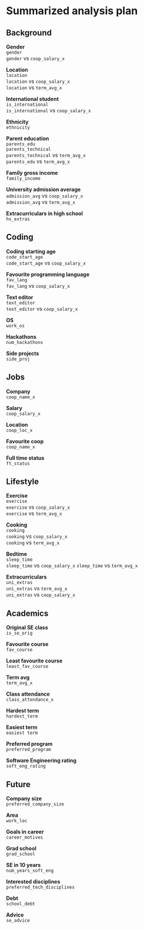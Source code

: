 # Summarized analysis plan

## Background

**Gender**  
`gender`  
`gender` vs `coop_salary_x`

**Location**  
`location`  
`location` vs `coop_salary_x`  
`location` vs `term_avg_x`  

**International student**  
`is_international`  
`is_international` vs `coop_salary_x`  

**Ethnicity**  
`ethnicity`

**Parent education**  
`parents_edu`  
`parents_technical`  
`parents_technical` vs `term_avg_x`  
`parents_edu` vs `term_avg_x`

**Family gross income**  
`family_income`  

**University admission average**  
`admission_avg` vs `coop_salary_x`  
`admission_avg` vs `term_avg_x`  

**Extracurriculars in high school**  
`hs_extras`


## Coding
**Coding starting age**  
`code_start_age`  
`code_start_age` vs `coop_salary_x`  

**Favourite programming language**  
`fav_lang`  
`fav_lang` vs `coop_salary_x`

**Text editor**  
`text_editor`  
`text_editor` vs `coop_salary_x`

**OS**  
`work_os`

**Hackathons**  
`num_hackathons`

**Side projects**  
`side_proj`


## Jobs

**Company**  
`coop_name_x`

**Salary**  
`coop_salary_x`

**Location**  
`coop_loc_x`

**Favourite coop**  
`coop_name_x`

**Full time status**  
`ft_status`


## Lifestyle

**Exercise**  
`exercise`  
`exercise` vs `coop_salary_x`  
`exercise` vs `term_avg_x`

**Cooking**  
`cooking`  
`cooking` vs `coop_salary_x`  
`cooking` vs `term_avg_x`

**Bedtime**   
`sleep_time`  
`sleep_time` vs `coop_salary_x`
`sleep_time` vs `term_avg_x`

**Extracurriculars**  
`uni_extras`  
`uni_extras` vs `term_avg_x`  
`uni_extras` vs `coop_salary_x`


## Academics

**Original SE class**  
`is_se_orig`

**Favourite course**  
`fav_course`

**Least favourite course**  
`least_fav_course`

**Term avg**  
`term_avg_x`

**Class attendance**  
`class_attendance_x`

**Hardest term**  
`hardest_term`

**Easiest term**  
`easiest term`

**Preferred program**  
`preferred_program`

**Software Engineering rating**  
`soft_eng_rating`


## Future

**Company size**  
`preferred_company_size`

**Area**  
`work_loc`

**Goals in career**  
`career_motives`

**Grad school**  
`grad_school`

**SE in 10 years**  
`num_years_soft_eng`

**Interested disciplines**  
`preferred_tech_disciplines`

**Debt**  
`school_debt`

**Advice**  
`se_advice`

